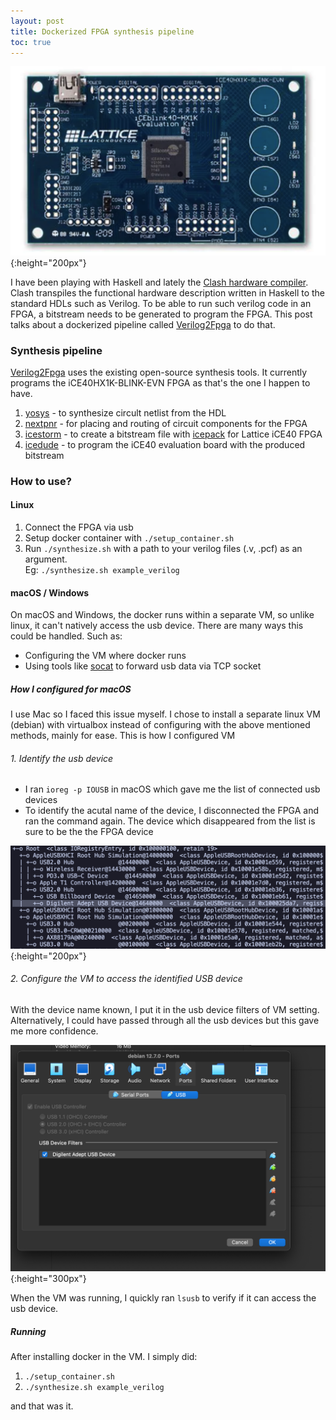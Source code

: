 ```yaml
---
layout: post
title: Dockerized FPGA synthesis pipeline
toc: true
---
```


![image](/assets/images/verilog2Fpga/fpga.png){:height="200px"}

I have been playing with Haskell and lately the [Clash hardware compiler](https://clash-lang.org/Clash). Clash transpiles the functional hardware description written in Haskell to the standard HDLs such as Verilog. To be able to run such verilog code in an FPGA, a bitstream needs to be generated to program the FPGA. This post talks about a dockerized pipeline called [Verilog2Fpga](https://github.com/Bipinoli/verilog2fpga) to do that. 

### Synthesis pipeline
[Verilog2Fpga](https://github.com/Bipinoli/verilog2fpga) uses the existing open-source synthesis tools. It currently programs the iCE40HX1K-BLINK-EVN FPGA as that's the one I happen to have.

1. [yosys](https://github.com/cliffordwolf/yosys) - to synthesize circult netlist from the HDL
2. [nextpnr](https://github.com/YosysHQ/nextpnr) - for placing and routing of circuit components for the FPGA
3. [icestorm](https://github.com/cliffordwolf/icestorm/) - to create a bitstream file with [icepack](https://github.com/cliffordwolf/icestorm/) for Lattice iCE40 FPGA
4. [icedude](https://github.com/reactive-systems/icedude) - to program the iCE40 evaluation board with the produced bitstream

### How to use?

#### Linux
1. Connect the FPGA via usb
2. Setup docker container with `./setup_container.sh`
3. Run `./synthesize.sh` with a path to your verilog files (.v, .pcf) as an argument. <br>
    Eg: `./synthesize.sh example_verilog`

#### macOS / Windows
On macOS and Windows, the docker runs within a separate VM, so unlike linux, it can't natively access the usb device. There are many ways this could be handled. Such as: 
- Configuring the VM where docker runs 
- Using tools like [socat](https://linux.die.net/man/1/socat) to forward usb data via TCP socket 

##### How I configured for macOS
I use Mac so I faced this issue myself. I chose to install a separate linux VM (debian) with virtualbox instead of configuring with the above mentioned methods, mainly for ease. This is how I configured VM 

###### 1. Identify the usb device
- I ran `ioreg -p IOUSB` in macOS which gave me the list of connected usb devices
- To identify the acutal name of the device, I disconnected the FPGA and ran the command again. The device which disappeared from the list is sure to be the the FPGA device

![image](/assets/images/verilog2Fpga/list_of_usb.png){:height="200px"} 

###### 2. Configure the VM to access the identified USB device
With the device name known, I put it in the usb device filters of VM setting. Alternatively, I could have passed through all the usb devices but this gave me more confidence.

![image](/assets/images/verilog2Fpga/configure_vm.png){:height="300px"} 

When the VM was running, I quickly ran `lsusb` to verify if it can access the usb device.

##### Running
After installing docker in the VM. I simply did:
1. `./setup_container.sh`
2. `./synthesize.sh example_verilog`

and that was it.

